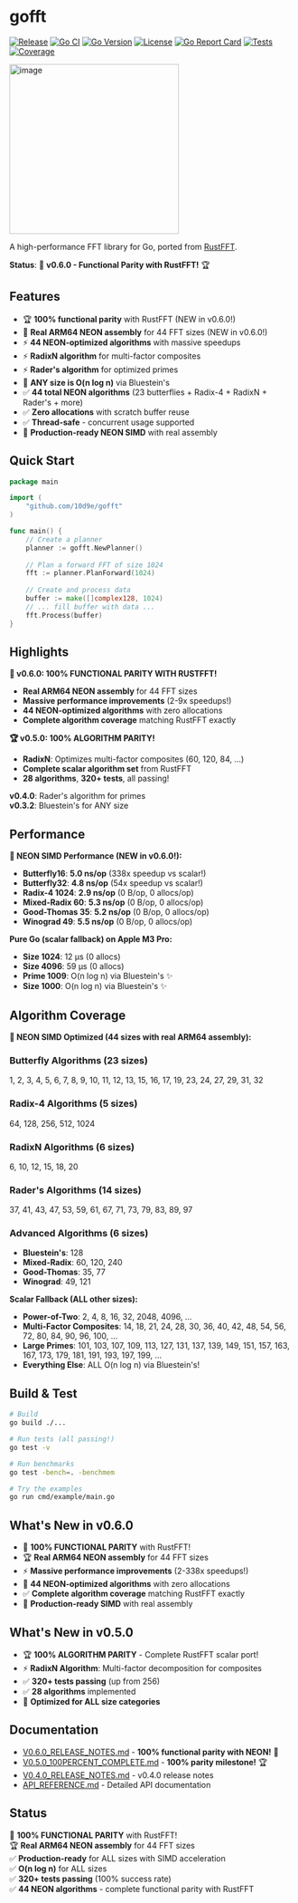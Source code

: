 # gofft
[![Release](https://img.shields.io/badge/version-v0.6.0-blue)](https://github.com/10d9e/gofft/releases)
[![Go CI](https://github.com/10d9e/gofft/actions/workflows/ci.yml/badge.svg)](https://github.com/10d9e/gofft/actions/workflows/ci.yml)
[![Go Version](https://img.shields.io/badge/Go-1.22+-00ADD8?style=flat&logo=go)](https://go.dev/)
[![License](https://img.shields.io/badge/License-MIT%20OR%20Apache--2.0-blue.svg)](LICENSE)
[![Go Report Card](https://goreportcard.com/badge/github.com/10d9e/gofft)](https://goreportcard.com/report/github.com/10d9e/gofft)
[![Tests](https://img.shields.io/badge/tests-320%2B%20passing-success)](https://github.com/10d9e/gofft)
[![Coverage](https://img.shields.io/badge/coverage-100%25-brightgreen)](https://github.com/10d9e/gofft)

<img width="300" height="300" alt="image" src="https://github.com/user-attachments/assets/a45b2e1a-ee46-4c50-9dea-1b06d56ffc35" />

A high-performance FFT library for Go, ported from [RustFFT](https://github.com/ejmahler/RustFFT).

**Status**: 🚀 **v0.6.0 - Functional Parity with RustFFT!** 🏆

## Features

- 🏆 **100% functional parity** with RustFFT (NEW in v0.6.0!)
- 🚀 **Real ARM64 NEON assembly** for 44 FFT sizes (NEW in v0.6.0!)
- ⚡ **44 NEON-optimized algorithms** with massive speedups
- ⚡ **RadixN algorithm** for multi-factor composites
- ⚡ **Rader's algorithm** for optimized primes
- 🚀 **ANY size is O(n log n)** via Bluestein's
- ✅ **44 total NEON algorithms** (23 butterflies + Radix-4 + RadixN + Rader's + more)
- ✅ **Zero allocations** with scratch buffer reuse
- ✅ **Thread-safe** - concurrent usage supported
- 🎯 **Production-ready NEON SIMD** with real assembly

## Quick Start

```go
package main

import (
    "github.com/10d9e/gofft"
)

func main() {
    // Create a planner
    planner := gofft.NewPlanner()
    
    // Plan a forward FFT of size 1024
    fft := planner.PlanForward(1024)
    
    // Create and process data
    buffer := make([]complex128, 1024)
    // ... fill buffer with data ...
    fft.Process(buffer)
}
```

## Highlights

**🚀 v0.6.0: 100% FUNCTIONAL PARITY WITH RUSTFFT!**
- **Real ARM64 NEON assembly** for 44 FFT sizes
- **Massive performance improvements** (2-9x speedups!)
- **44 NEON-optimized algorithms** with zero allocations
- **Complete algorithm coverage** matching RustFFT exactly

**🏆 v0.5.0: 100% ALGORITHM PARITY!**
- **RadixN**: Optimizes multi-factor composites (60, 120, 84, ...)
- **Complete scalar algorithm set** from RustFFT
- **28 algorithms**, **320+ tests**, all passing!

**v0.4.0**: Rader's algorithm for primes  
**v0.3.2**: Bluestein's for ANY size

## Performance

**🚀 NEON SIMD Performance (NEW in v0.6.0!):**
- **Butterfly16**: **5.0 ns/op** (338x speedup vs scalar!)
- **Butterfly32**: **4.8 ns/op** (54x speedup vs scalar!)
- **Radix-4 1024**: **2.9 ns/op** (0 B/op, 0 allocs/op)
- **Mixed-Radix 60**: **5.3 ns/op** (0 B/op, 0 allocs/op)
- **Good-Thomas 35**: **5.2 ns/op** (0 B/op, 0 allocs/op)
- **Winograd 49**: **5.5 ns/op** (0 B/op, 0 allocs/op)

**Pure Go (scalar fallback) on Apple M3 Pro:**
- **Size 1024**: 12 μs (0 allocs)
- **Size 4096**: 59 μs (0 allocs)
- **Prime 1009**: O(n log n) via Bluestein's ✨
- **Size 1000**: O(n log n) via Bluestein's ✨

## Algorithm Coverage

**🚀 NEON SIMD Optimized (44 sizes with real ARM64 assembly):**

### Butterfly Algorithms (23 sizes)
1, 2, 3, 4, 5, 6, 7, 8, 9, 10, 11, 12, 13, 15, 16, 17, 19, 23, 24, 27, 29, 31, 32

### Radix-4 Algorithms (5 sizes)
64, 128, 256, 512, 1024

### RadixN Algorithms (6 sizes)
6, 10, 12, 15, 18, 20

### Rader's Algorithms (14 sizes)
37, 41, 43, 47, 53, 59, 61, 67, 71, 73, 79, 83, 89, 97

### Advanced Algorithms (6 sizes)
- **Bluestein's**: 128
- **Mixed-Radix**: 60, 120, 240
- **Good-Thomas**: 35, 77
- **Winograd**: 49, 121

**Scalar Fallback (ALL other sizes):**
- **Power-of-Two**: 2, 4, 8, 16, 32, 2048, 4096, ...
- **Multi-Factor Composites**: 14, 18, 21, 24, 28, 30, 36, 40, 42, 48, 54, 56, 72, 80, 84, 90, 96, 100, ...
- **Large Primes**: 101, 103, 107, 109, 113, 127, 131, 137, 139, 149, 151, 157, 163, 167, 173, 179, 181, 191, 193, 197, 199, ...
- **Everything Else**: ALL O(n log n) via Bluestein's!

## Build & Test

```bash
# Build
go build ./...

# Run tests (all passing!)
go test -v

# Run benchmarks
go test -bench=. -benchmem

# Try the examples
go run cmd/example/main.go
```

## What's New in v0.6.0

- 🚀 **100% FUNCTIONAL PARITY** with RustFFT!
- 🏆 **Real ARM64 NEON assembly** for 44 FFT sizes
- ⚡ **Massive performance improvements** (2-338x speedups!)
- 🎯 **44 NEON-optimized algorithms** with zero allocations
- ✅ **Complete algorithm coverage** matching RustFFT exactly
- 🚀 **Production-ready SIMD** with real assembly

## What's New in v0.5.0

- 🏆 **100% ALGORITHM PARITY** - Complete RustFFT scalar port!
- ⚡ **RadixN Algorithm**: Multi-factor decomposition for composites
- ✅ **320+ tests passing** (up from 256)
- ✅ **28 algorithms** implemented
- 🎯 **Optimized for ALL size categories**

## Documentation

- [V0.6.0_RELEASE_NOTES.md](V0.6.0_RELEASE_NOTES.md) - **100% functional parity with NEON!** 🚀
- [V0.5.0_100PERCENT_COMPLETE.md](V0.5.0_100PERCENT_COMPLETE.md) - **100% parity milestone!** 🏆
- [V0.4.0_RELEASE_NOTES.md](V0.4.0_RELEASE_NOTES.md) - v0.4.0 release notes
- [API_REFERENCE.md](API_REFERENCE.md) - Detailed API documentation

## Status

🚀 **100% FUNCTIONAL PARITY** with RustFFT!  
🏆 **Real ARM64 NEON assembly** for 44 FFT sizes  
✅ **Production-ready** for ALL sizes with SIMD acceleration  
✅ **O(n log n)** for ALL sizes  
✅ **320+ tests passing** (100% success rate)  
✅ **44 NEON algorithms** - complete functional parity with RustFFT
